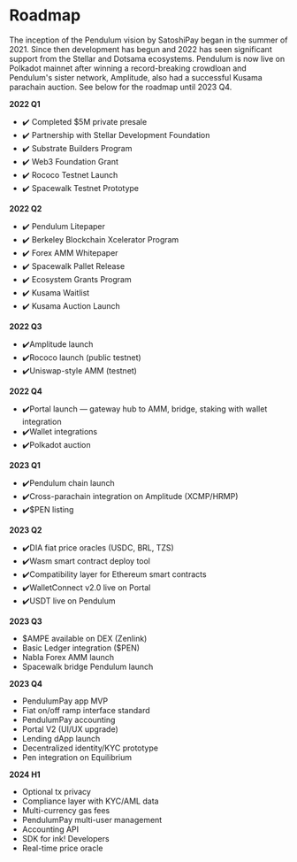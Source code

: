 # Roadmap

The inception of the Pendulum vision by SatoshiPay began in the summer of 2021. Since then development has begun and 2022 has seen significant support from the Stellar and Dotsama ecosystems. Pendulum is now live on Polkadot mainnet after winning a record-breaking crowdloan and Pendulum's sister network, Amplitude, also had a successful Kusama parachain auction. See below for the roadmap until 2023 Q4.&#x20;

**2022 Q1**

* ✔️ Completed $5M private presale&#x20;
* ✔️ Partnership with Stellar Development Foundation&#x20;
* ✔️ Substrate Builders Program&#x20;
* ✔️ Web3 Foundation Grant&#x20;
* ✔️ Rococo Testnet Launch&#x20;
* ✔️ Spacewalk Testnet Prototype

**2022 Q2**

* ✔️ Pendulum Litepaper&#x20;
* ✔️ Berkeley Blockchain Xcelerator Program&#x20;
* ✔️ Forex AMM Whitepaper&#x20;
* ✔️ Spacewalk Pallet Release&#x20;
* ✔️ Ecosystem Grants Program&#x20;
* ✔️ Kusama Waitlist
* ✔️ Kusama Auction Launch

**2022 Q3**

* ✔️Amplitude launch&#x20;
* ✔️Rococo launch (public testnet)
* ✔️Uniswap-style AMM (testnet)

**2022 Q4**

* ✔️Portal launch — gateway hub to AMM, bridge, staking with wallet integration
* ✔️Wallet integrations
* ✔️Polkadot auction

**2023 Q1**

* ✔️Pendulum chain launch
* ✔️Cross-parachain integration on Amplitude (XCMP/HRMP)&#x20;
* ✔️$PEN listing

**2023 Q2**

* ✔️DIA fiat price oracles (USDC, BRL, TZS)&#x20;
* ✔️Wasm smart contract deploy tool
* ✔️Compatibility layer for Ethereum smart contracts
* ✔️WalletConnect v2.0 live on Portal&#x20;
* ✔️USDT live on Pendulum

**2023 Q3**

* $AMPE available on DEX (Zenlink)
* Basic Ledger integration ($PEN)
* Nabla Forex AMM launch
* Spacewalk bridge Pendulum launch

**2023 Q4**

* PendulumPay app MVP
* Fiat on/off ramp interface standard&#x20;
* PendulumPay accounting
* Portal V2 (UI/UX upgrade)
* Lending dApp launch
* Decentralized identity/KYC prototype
* Pen integration on Equilibrium

**2024 H1**

* Optional tx privacy
* Compliance layer with KYC/AML data
* Multi-currency gas fees
* PendulumPay multi-user management
* Accounting API
* SDK for ink! Developers
* Real-time price oracle

